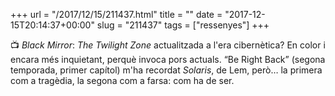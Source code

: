 +++
url = "/2017/12/15/211437.html"
title = ""
date = "2017-12-15T20:14:37+00:00"
slug = "211437"
tags = ["ressenyes"]
+++

📺 *Black Mirror*: *The Twilight Zone* actualitzada a l'era cibernètica? En color i encara més inquietant, perquè invoca pors actuals. “Be Right Back” (segona temporada, primer capítol) m'ha recordat *Solaris*, de Lem, però… la primera com a tragèdia, la segona com a farsa: com ha de ser.
